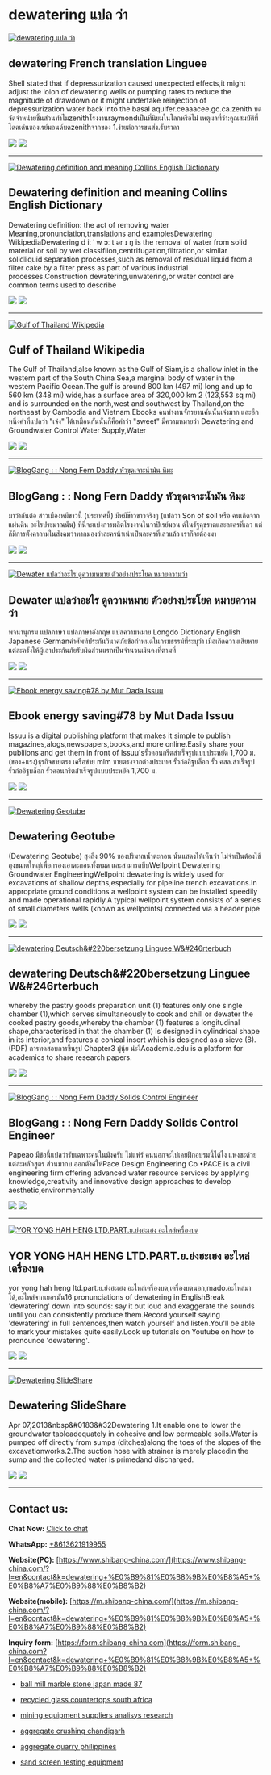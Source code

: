 # dewatering แปล ว่า

<a href="https://swt.shibang-china.com/?l=en&img&k=dewatering+%E0%B9%81%E0%B8%9B%E0%B8%A5+%E0%B8%A7%E0%B9%88%E0%B8%B2" target="_blank">![dewatering แปล ว่า](http://static.shibang-china.com/all-800x300/257.jpg)</a>

## dewatering French translation Linguee
Shell stated that if depressurization caused unexpected effects,it might adjust the loion of dewatering wells or pumping rates to reduce the magnitude of drawdown or it might undertake reinjection of depressurization water back into the basal aquifer.ceaaacee.gc.ca.zenith บดจัดจำหน่ายชิ้นส่วนทำไมzenithโรงงานraymondเป็นที่นิยมในโลกหรือไม่ เหตุผลที่ว่า:คุณสมบัติที่โดดเด่นของเรย์มอนด์บดzenithจากของ 1.ง่ายต่อการขนส่ง.รับราคา


<a href="https://whatsapp.shibangsoft.com/WhatsApp.php" target="_blank" title="WhatsApp">![](http://static.shibang-china.com/icon/whatsapp.png)</a> <a href="https://swt.shibang-china.com/?l=en&icon&k=dewatering+%E0%B9%81%E0%B8%9B%E0%B8%A5+%E0%B8%A7%E0%B9%88%E0%B8%B2" target="_blank">![](http://static.shibang-china.com/icon/chat-en.png)</a>

---

<a href="https://swt.shibang-china.com/?l=en&img&k=dewatering+%E0%B9%81%E0%B8%9B%E0%B8%A5+%E0%B8%A7%E0%B9%88%E0%B8%B2" target="_blank">![Dewatering definition and meaning Collins English Dictionary](http://static.shibang-china.com/all-800x300/750.jpg)</a>

## Dewatering definition and meaning Collins English Dictionary
Dewatering definition: the act of removing water Meaning,pronunciation,translations and examplesDewatering WikipediaDewatering d iː ˈ w ɔː t ər ɪ ŋ is the removal of water from solid material or soil by wet classifiion,centrifugation,filtration,or similar solidliquid separation processes,such as removal of residual liquid from a filter cake by a filter press as part of various industrial processes.Construction dewatering,unwatering,or water control are common terms used to describe


<a href="https://whatsapp.shibangsoft.com/WhatsApp.php" target="_blank" title="WhatsApp">![](http://static.shibang-china.com/icon/whatsapp.png)</a> <a href="https://swt.shibang-china.com/?l=en&icon&k=dewatering+%E0%B9%81%E0%B8%9B%E0%B8%A5+%E0%B8%A7%E0%B9%88%E0%B8%B2" target="_blank">![](http://static.shibang-china.com/icon/chat-en.png)</a>

---

<a href="https://swt.shibang-china.com/?l=en&img&k=dewatering+%E0%B9%81%E0%B8%9B%E0%B8%A5+%E0%B8%A7%E0%B9%88%E0%B8%B2" target="_blank">![Gulf of Thailand Wikipedia](http://static.shibang-china.com/all-800x300/179.jpg)</a>

## Gulf of Thailand Wikipedia
The Gulf of Thailand,also known as the Gulf of Siam,is a shallow inlet in the western part of the South China Sea,a marginal body of water in the western Pacific Ocean.The gulf is around 800 km (497 mi) long and up to 560 km (348 mi) wide,has a surface area of 320,000 km 2 (123,553 sq mi) and is surrounded on the north,west and southwest by Thailand,on the northeast by Cambodia and Vietnam.Ebooks คนทำงานจักรยานคันนั้นเจ๋งมาก และอีกหนึ่งคำที่แปลว่า "เจ๋ง" ได้เหมือนกันนั่นก็คือคำว่า "sweet" มีความหมายว่า Dewatering and Groundwater Control Water Supply,Water


<a href="https://whatsapp.shibangsoft.com/WhatsApp.php" target="_blank" title="WhatsApp">![](http://static.shibang-china.com/icon/whatsapp.png)</a> <a href="https://swt.shibang-china.com/?l=en&icon&k=dewatering+%E0%B9%81%E0%B8%9B%E0%B8%A5+%E0%B8%A7%E0%B9%88%E0%B8%B2" target="_blank">![](http://static.shibang-china.com/icon/chat-en.png)</a>

---

<a href="https://swt.shibang-china.com/?l=en&img&k=dewatering+%E0%B9%81%E0%B8%9B%E0%B8%A5+%E0%B8%A7%E0%B9%88%E0%B8%B2" target="_blank">![BlogGang : : Nong Fern Daddy หัวขุดเจาะน้ำมัน หิมะ](http://static.shibang-china.com/all-800x300/38.jpg)</a>

## BlogGang : : Nong Fern Daddy หัวขุดเจาะน้ำมัน หิมะ
มาว่ากันต่อ สาวเมืองหมีขาวนี้ (ประเทศนี้) มีหมีข๊าวขาวจริงๆ (แปลว่า Son of soil หรือ คนเกิดจากแผ่นดิน อะไรประมาณนั้น) ที่นี่จะแบ่งการผลิตโรงงานในวาปิเรย์มอน ด์ในรัฐคุชราตและละครที่เลว แต่ก็มีการตั้งคาถามในสังคมว่าหากมองว่าละครน้าเน่าเป็นละครที่เลวแล้ว เราก็จะต้องมา


<a href="https://whatsapp.shibangsoft.com/WhatsApp.php" target="_blank" title="WhatsApp">![](http://static.shibang-china.com/icon/whatsapp.png)</a> <a href="https://swt.shibang-china.com/?l=en&icon&k=dewatering+%E0%B9%81%E0%B8%9B%E0%B8%A5+%E0%B8%A7%E0%B9%88%E0%B8%B2" target="_blank">![](http://static.shibang-china.com/icon/chat-en.png)</a>

---

<a href="https://swt.shibang-china.com/?l=en&img&k=dewatering+%E0%B9%81%E0%B8%9B%E0%B8%A5+%E0%B8%A7%E0%B9%88%E0%B8%B2" target="_blank">![Dewater แปลว่าอะไร ดูความหมาย ตัวอย่างประโยค หมายความว่า](http://static.shibang-china.com/all-800x300/870.jpg)</a>

## Dewater แปลว่าอะไร ดูความหมาย ตัวอย่างประโยค หมายความว่า
พจนานุกรม แปลภาษา แปลภาษาอังกฤษ แปลความหมาย Longdo Dictionary English Japanese Germanคำศัพท์ประกันวินาศภัยข้อกำหนดในกรมธรรม์ที่ระบุว่า เมื่อเกิดความเสียหายแต่ละครั้งให้ผู้เอาประกันภัยรับผิดส่วนแรกเป็นจำนวนเงินคงที่ตามที่


<a href="https://whatsapp.shibangsoft.com/WhatsApp.php" target="_blank" title="WhatsApp">![](http://static.shibang-china.com/icon/whatsapp.png)</a> <a href="https://swt.shibang-china.com/?l=en&icon&k=dewatering+%E0%B9%81%E0%B8%9B%E0%B8%A5+%E0%B8%A7%E0%B9%88%E0%B8%B2" target="_blank">![](http://static.shibang-china.com/icon/chat-en.png)</a>

---

<a href="https://swt.shibang-china.com/?l=en&img&k=dewatering+%E0%B9%81%E0%B8%9B%E0%B8%A5+%E0%B8%A7%E0%B9%88%E0%B8%B2" target="_blank">![Ebook energy saving#78 by Mut Dada Issuu](http://static.shibang-china.com/all-800x300/51.jpg)</a>

## Ebook energy saving#78 by Mut Dada Issuu
Issuu is a digital publishing platform that makes it simple to publish magazines,alogs,newspapers,books,and more online.Easily share your publiions and get them in front of Issuu'sรั้วคอนกรีตสำเร็จรูปแบบประหยัด 1,700 ม.(ของ+แรง)ธุรกิจขายตรง เครือข่าย mlm ขายตรงจากต่างประเทศ รั้วก่ออิฐบล็อก รั้ว คสล.สำเร็จรูป รั้วก่ออิฐบล็อก รั้วคอนกรีตสำเร็จรูปแบบประหยัด 1,700 ม.


<a href="https://whatsapp.shibangsoft.com/WhatsApp.php" target="_blank" title="WhatsApp">![](http://static.shibang-china.com/icon/whatsapp.png)</a> <a href="https://swt.shibang-china.com/?l=en&icon&k=dewatering+%E0%B9%81%E0%B8%9B%E0%B8%A5+%E0%B8%A7%E0%B9%88%E0%B8%B2" target="_blank">![](http://static.shibang-china.com/icon/chat-en.png)</a>

---

<a href="https://swt.shibang-china.com/?l=en&img&k=dewatering+%E0%B9%81%E0%B8%9B%E0%B8%A5+%E0%B8%A7%E0%B9%88%E0%B8%B2" target="_blank">![Dewatering Geotube](http://static.shibang-china.com/all-800x300/576.jpg)</a>

## Dewatering Geotube
(Dewatering Geotube) สุงถึง 90% ของปริมาณน้ำตะกอน นั่นแสดงให้เห็นว่า ไม่จำเป็นต้องใช้ถุงขนาดใหญ่เพื่อกรองเอาตะกอนทั้งหมด และสามารถบีบWellpoint Dewatering Groundwater EngineeringWellpoint dewatering is widely used for excavations of shallow depths,especially for pipeline trench excavations.In appropriate ground conditions a wellpoint system can be installed speedily and made operational rapidly.A typical wellpoint system consists of a series of small diameters wells (known as wellpoints) connected via a header pipe


<a href="https://whatsapp.shibangsoft.com/WhatsApp.php" target="_blank" title="WhatsApp">![](http://static.shibang-china.com/icon/whatsapp.png)</a> <a href="https://swt.shibang-china.com/?l=en&icon&k=dewatering+%E0%B9%81%E0%B8%9B%E0%B8%A5+%E0%B8%A7%E0%B9%88%E0%B8%B2" target="_blank">![](http://static.shibang-china.com/icon/chat-en.png)</a>

---

<a href="https://swt.shibang-china.com/?l=en&img&k=dewatering+%E0%B9%81%E0%B8%9B%E0%B8%A5+%E0%B8%A7%E0%B9%88%E0%B8%B2" target="_blank">![dewatering Deutsch&#220bersetzung Linguee W&#246rterbuch](http://static.shibang-china.com/all-800x300/519.jpg)</a>

## dewatering Deutsch&#220bersetzung Linguee W&#246rterbuch
whereby the pastry goods preparation unit (1) features only one single chamber (1),which serves simultaneously to cook and chill or dewater the cooked pastry goods,whereby the chamber (1) features a longitudinal shape,characterised in that the chamber (1) is designed in cylindrical shape in its interior,and features a conical insert which is designed as a sieve (8).(PDF) การทดสอบการขึ้นรูป Chapter3 มู๋นุ้ย น่ะงิAcademia.edu is a platform for academics to share research papers.


<a href="https://whatsapp.shibangsoft.com/WhatsApp.php" target="_blank" title="WhatsApp">![](http://static.shibang-china.com/icon/whatsapp.png)</a> <a href="https://swt.shibang-china.com/?l=en&icon&k=dewatering+%E0%B9%81%E0%B8%9B%E0%B8%A5+%E0%B8%A7%E0%B9%88%E0%B8%B2" target="_blank">![](http://static.shibang-china.com/icon/chat-en.png)</a>

---

<a href="https://swt.shibang-china.com/?l=en&img&k=dewatering+%E0%B9%81%E0%B8%9B%E0%B8%A5+%E0%B8%A7%E0%B9%88%E0%B8%B2" target="_blank">![BlogGang : : Nong Fern Daddy Solids Control Engineer](http://static.shibang-china.com/all-800x300/202.jpg)</a>

## BlogGang : : Nong Fern Daddy Solids Control Engineer
Papeao มีข้อนี้แปลว่ารับเฉพาะคนในมังครับ ไม่แฟร์ คนนอกจะไปเคยฝึกอบรมนี้ได้ไง แพงซะด้วยแต่ล่ะหลักสูตร ส่วนมากบ.ออกตังค์ให้Pace Design Engineering Co •PACE is a civil engineering firm offering advanced water resource services by applying knowledge,creativity and innovative design approaches to develop aesthetic,environmentally


<a href="https://whatsapp.shibangsoft.com/WhatsApp.php" target="_blank" title="WhatsApp">![](http://static.shibang-china.com/icon/whatsapp.png)</a> <a href="https://swt.shibang-china.com/?l=en&icon&k=dewatering+%E0%B9%81%E0%B8%9B%E0%B8%A5+%E0%B8%A7%E0%B9%88%E0%B8%B2" target="_blank">![](http://static.shibang-china.com/icon/chat-en.png)</a>

---

<a href="https://swt.shibang-china.com/?l=en&img&k=dewatering+%E0%B9%81%E0%B8%9B%E0%B8%A5+%E0%B8%A7%E0%B9%88%E0%B8%B2" target="_blank">![YOR YONG HAH HENG LTD.PART.ย.ย่งฮะเฮง อะไหล่เครื่องบด](http://static.shibang-china.com/all-800x300/843.jpg)</a>

## YOR YONG HAH HENG LTD.PART.ย.ย่งฮะเฮง อะไหล่เครื่องบด
yor yong hah heng ltd.part.ย.ย่งฮะเฮง อะไหล่เครื่องบด,เครื่องบดนอก,mado.อะไหล่มาโด้,อะไหล่จากเยอรมัน16 pronunciations of dewatering in EnglishBreak 'dewatering' down into sounds: say it out loud and exaggerate the sounds until you can consistently produce them.Record yourself saying 'dewatering' in full sentences,then watch yourself and listen.You'll be able to mark your mistakes quite easily.Look up tutorials on Youtube on how to pronounce 'dewatering'.


<a href="https://whatsapp.shibangsoft.com/WhatsApp.php" target="_blank" title="WhatsApp">![](http://static.shibang-china.com/icon/whatsapp.png)</a> <a href="https://swt.shibang-china.com/?l=en&icon&k=dewatering+%E0%B9%81%E0%B8%9B%E0%B8%A5+%E0%B8%A7%E0%B9%88%E0%B8%B2" target="_blank">![](http://static.shibang-china.com/icon/chat-en.png)</a>

---

<a href="https://swt.shibang-china.com/?l=en&img&k=dewatering+%E0%B9%81%E0%B8%9B%E0%B8%A5+%E0%B8%A7%E0%B9%88%E0%B8%B2" target="_blank">![Dewatering SlideShare](http://static.shibang-china.com/all-800x300/327.jpg)</a>

## Dewatering SlideShare
Apr 07,2013&nbsp&#0183&#32Dewatering 1.It enable one to lower the groundwater tableadequately in cohesive and low permeable soils.Water is pumped off directly from sumps (ditches)along the toes of the slopes of the excavationworks.2.The suction hose with strainer is merely placedin the sump and the collected water is primedand discharged.

<a href="https://whatsapp.shibangsoft.com/WhatsApp.php" target="_blank" title="WhatsApp">![](http://static.shibang-china.com/icon/whatsapp.png)</a> <a href="https://swt.shibang-china.com/?l=en&icon&k=dewatering+%E0%B9%81%E0%B8%9B%E0%B8%A5+%E0%B8%A7%E0%B9%88%E0%B8%B2" target="_blank">![](http://static.shibang-china.com/icon/chat-en.png)</a>

---
## Contact us:

**Chat Now:** [Click to chat](https://swt.shibang-china.com?l=en&contact&k=dewatering+%E0%B9%81%E0%B8%9B%E0%B8%A5+%E0%B8%A7%E0%B9%88%E0%B8%B2)

**WhatsApp:**  [+8613621919955](https://whatsapp.shibangsoft.com/WhatsApp.php)

**Website(PC):** [https://www.shibang-china.com/](https://www.shibang-china.com/?l=en&contact&k=dewatering+%E0%B9%81%E0%B8%9B%E0%B8%A5+%E0%B8%A7%E0%B9%88%E0%B8%B2)

**Website(mobile):** [https://m.shibang-china.com/](https://m.shibang-china.com/?l=en&contact&k=dewatering+%E0%B9%81%E0%B8%9B%E0%B8%A5+%E0%B8%A7%E0%B9%88%E0%B8%B2)

**Inquiry form:** [https://form.shibang-china.com](https://form.shibang-china.com?l=en&contact&k=dewatering+%E0%B9%81%E0%B8%9B%E0%B8%A5+%E0%B8%A7%E0%B9%88%E0%B8%B2)

* [ball mill marble stone japan made 87](../117/ball%20mill%20marble%20stone%20japan%20made%2087.md)

* [recycled glass countertops south africa](../115/recycled%20glass%20countertops%20south%20africa.md)

* [mining equipment suppliers analisys research](../114/mining%20equipment%20suppliers%20analisys%20research.md)

* [aggregate crushing chandigarh](../113/aggregate%20crushing%20chandigarh.md)

* [aggregate quarry philippines](../120/aggregate%20quarry%20philippines.md)

* [sand screen testing equipment](../118/sand%20screen%20testing%20equipment.md)